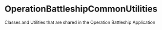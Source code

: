 # OperationBattleshipCommonUtilities
Classes and Utilities that are shared in the Operation Battleship Application
